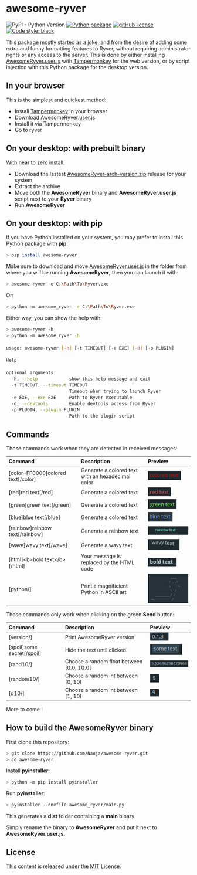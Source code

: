 # awesome-ryver
![PyPI - Python Version](https://img.shields.io/pypi/pyversions/awesome-ryver)
[![Python package](https://img.shields.io/github/workflow/status/Nauja/awesome-ryver/Python%20package)](https://github.com/Nauja/awesome-ryver/actions/workflows/python-package.yml)
[![gitHub license](https://img.shields.io/badge/license-MIT-blue.svg)](https://github.com/Nauja/awesome-ryver/blob/master/LICENSE)
[![Code style: black](https://img.shields.io/badge/code%20style-black-000000.svg)](https://github.com/psf/black)

This package mostly started as a joke, and from the desire of adding some extra and funny formatting features to Ryver, without requiring administrator rights or any access to the server.
This is done by either installing [AwesomeRyver.user.js](AwesomeRyver.user.js) with [Tampermonkey](https://www.tampermonkey.net/) for the web version, or by script injection with this Python package for the desktop version.

## In your browser

This is the simplest and quickest method:
* Install [Tampermonkey](https://www.tampermonkey.net/) in your browser
* Download [AwesomeRyver.user.js](AwesomeRyver.user.js)
* Install it via Tampermonkey
* Go to ryver

## On your desktop: with prebuilt binary

With near to zero install:
* Download the lastest [AwesomeRyver-arch-version.zip](https://github.com/Nauja/awesome-ryver/releases) release for your system
* Extract the archive
* Move both the **AwesomeRyver** binary and **AwesomeRyver.user.js** script next to your **Ryver** binary
* Run **AwesomeRyver**

## On your desktop: with pip

If you have Python installed on your system, you may prefer to install this Python package with **pip**:

```bash
> pip install awesome-ryver
```

Make sure to download and move [AwesomeRyver.user.js](AwesomeRyver.user.js) in the folder from where you will be running **AwesomeRyver**, then you can launch it with:

```bash
> awesome-ryver -e C:\Path\To\Ryver.exe
```

Or:

```bash
> python -m awesome_ryver -e C:\Path\To\Ryver.exe
```

Either way, you can show the help with:

```bash
> awesome-ryver -h
> python -m awesome_ryver -h

usage: awesome-ryver [-h] [-t TIMEOUT] [-e EXE] [-d] [-p PLUGIN]

Help

optional arguments:
  -h, --help            show this help message and exit
  -t TIMEOUT, --timeout TIMEOUT
                        Timeout when trying to launch Ryver
  -e EXE, --exe EXE     Path to Ryver executable
  -d, --devtools        Enable devtools access from Ryver
  -p PLUGIN, --plugin PLUGIN
                        Path to the plugin script
```

## Commands

Those commands work when they are detected in received messages:

| Command | Description | Preview |
|:----------|:-------------|:---------|
| [color=FF0000]colored text[/color] | Generate a colored text with an hexadecimal color | ![Preview](https://github.com/Nauja/awesome-ryver/raw/media/command-color.png) |
| [red]red text[/red] | Generate a colored text | ![Preview](https://github.com/Nauja/awesome-ryver/raw/media/command-red.png) |
| [green]green text[/green] | Generate a colored text | ![Preview](https://github.com/Nauja/awesome-ryver/raw/media/command-green.png) |
| [blue]blue text[/blue] | Generate a colored text | ![Preview](https://github.com/Nauja/awesome-ryver/raw/media/command-blue.png) |
| [rainbow]rainbow text[/rainbow] | Generate a rainbow text | ![Preview](https://github.com/Nauja/awesome-ryver/raw/media/command-rainbow.gif) |
| [wave]wavy text[/wave] | Generate a wavy text | ![Preview](https://github.com/Nauja/awesome-ryver/raw/media/command-wave.gif) |
| [html]\<b\>bold text\</b\>[/html] | Your message is replaced by the HTML code | ![Preview](https://github.com/Nauja/awesome-ryver/raw/media/command-html.png) |
| [python/] | Print a magnificient Python in ASCII art | ![Preview](https://github.com/Nauja/awesome-ryver/raw/media/command-python.png) |

Those commands only work when clicking on the green **Send** button:

| Command | Description | Preview |
|:----------|:-------------|:---------|
| [version/] | Print AwesomeRyver version | ![Preview](https://github.com/Nauja/awesome-ryver/raw/media/command-version.png) |
| [spoil]some secret[/spoil] | Hide the text until clicked | ![Preview](https://github.com/Nauja/awesome-ryver/raw/media/command-spoil.png) |
| [rand10/] | Choose a random float between [0.0, 10.0[ | ![Preview](https://github.com/Nauja/awesome-ryver/raw/media/command-rand.png) |
| [random10/] | Choose a random int between [0, 10[ | ![Preview](https://github.com/Nauja/awesome-ryver/raw/media/command-random.png) |
| [d10/] | Choose a random int between [1, 10[ | ![Preview](https://github.com/Nauja/awesome-ryver/raw/media/command-d10.png) |

More to come !

## How to build the AwesomeRyver binary

First clone this repository:

```bash
> git clone https://github.com/Nauja/awesome-ryver.git
> cd awesome-ryver
```

Install **pyinstaller**:

```bash
> python -m pip install pyinstaller
```

Run **pyinstaller**:

```bash
> pyinstaller --onefile awesome_ryver/main.py
```

This generates a **dist** folder containing a **main** binary.

Simply rename the binary to **AwesomeRyver** and put it next to **AwesomeRyver.user.js**.

## License

This content is released under the [MIT](http://opensource.org/licenses/MIT) License.
